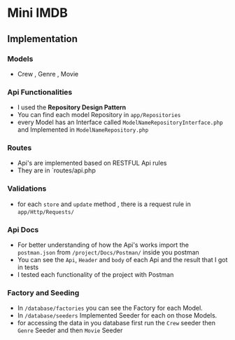 # Mini IMDB




## Implementation

### Models
- Crew , Genre , Movie

### Api Functionalities
- I used the **Repository Design Pattern**
- You can find each model Repository in `app/Repositories`
- every Model has an Interface called `ModelNameRepositoryInterface.php` and Implemented in `ModelNameRepository.php`

### Routes

- Api's are implemented based on RESTFUL Api rules
- They are in `routes/api.php


### Validations

- for each `store` and `update` method , there is a request rule in `app/Http/Requests/`

### Api Docs

- For better understanding of how the Api's works import the `postman.json` from `/project/Docs/Postman/` inside you postman
- You can see the `Api`, `Header` and `body` of each Api and the result that I got in tests
- I tested each functionality of the project with Postman

### Factory and Seeding
- In `/database/factories` you can see the Factory for each Model.
- In `/database/seeders` Implemented Seeder for each on those Models.
- for accessing the data in you database first run the `Crew` seeder then `Genre` Seeder and then `Movie` Seeder